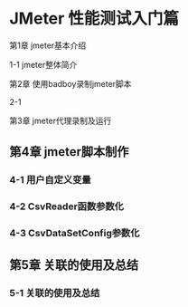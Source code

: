 # JMeter 性能测试入门篇

第1章 jmeter基本介绍

1-1 jmeter整体简介

第2章 使用badboy录制jmeter脚本

2-1 

第3章 jmeter代理录制及运行

## 第4章 jmeter脚本制作

### 4-1 用户自定义变量

### 4-2 CsvReader函数参数化

### 4-3 CsvDataSetConfig参数化

## 第5章 关联的使用及总结

### 5-1 关联的使用及总结

